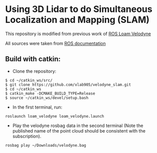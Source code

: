 <!--![Screenshot](/capture.bmp)-->
<!--Sample map built from [nsh_indoor_outdoor.bag](http://www.frc.ri.cmu.edu/~jizhang03/Datasets/nsh_indoor_outdoor.bag) (opened with [ccViewer](http://www.danielgm.net/cc/))-->

<!--:white_check_mark: Tested with ROS Indigo and Velodyne VLP16. [(Screencast)](https://youtu.be/o1cLXY-Es54)-->

# Using 3D Lidar to do Simultaneous Localization and Mapping (SLAM)

This repository is modified from previous work of [ROS Loam Velodyne](http://wiki.ros.org/loam_velodyne)

All sources were taken from [ROS documentation](http://docs.ros.org/indigo/api/loam_velodyne/html/files.html)

<!--Ask questions [here](https://github.com/laboshinl/loam_velodyne/issues/3). -->

## Build with catkin:

* Clone the repository:

```
$ cd ~/catkin_ws/src/
$ git clone https://github.com/xlab905/velodyne_slam.git
$ cd ~/catkin_ws
$ catkin_make -DCMAKE_BUILD_TYPE=Release
$ source ~/catkin_ws/devel/setup.bash
```

* In the first terminal, run:
```
roslaunch loam_velodyne loam_velodyne.launch
```

* Play the velodyne rosbag data in the second terminal (Note the published name of the point cloud should be consistent with the subscription).
```
rosbag play ~/Downloads/velodyne.bag 
```
<!--
Or read from velodyne [VLP16 sample pcap](https://midas3.kitware.com/midas/folder/12979):
```
roslaunch velodyne_pointcloud VLP16_points.launch pcap:="/home/laboshinl/Downloads/velodyne.pcap"
```


[Quantifying Aerial LiDAR Accuracy of LOAM for Civil Engineering Applications.](https://ceen.et.byu.edu/sites/default/files/snrprojects/wolfe_derek.pdf) Derek Anthony Wolfe

[ROS & Loam_velodyne](https://ishiguro440.wordpress.com/2016/04/05/%E5%82%99%E5%BF%98%E9%8C%B2%E3%80%80ros-loam_velodyne/) 
-->
